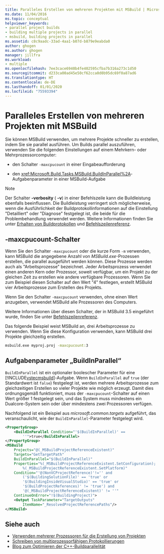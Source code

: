 ```yaml
---
title: Paralleles Erstellen von mehreren Projekten mit MSBuild | Microsoft-Dokumentation
ms.date: 11/04/2016
ms.topic: conceptual
helpviewer_keywords:
- parallel project builds
- building multiple projects in parallel
- msbuild, building projects in parallel
ms.assetid: c8c9aadc-33ad-4aa1-b07d-b879e9eabda0
author: ghogen
ms.author: ghogen
manager: jillfra
ms.workload:
- multiple
ms.openlocfilehash: 7ee3cace6940b4fe402595cfba7b316a273c1d50
ms.sourcegitcommit: d233ca00ad45e50cf62cca0d0b95dc69f0a87ad6
ms.translationtype: HT
ms.contentlocale: de-DE
ms.lasthandoff: 01/01/2020
ms.locfileid: "75593394"
---
```

# <a name="build-multiple-projects-in-parallel-with-msbuild"></a>Paralleles Erstellen von mehreren Projekten mit MSBuild
Sie können MSBuild verwenden, um mehrere Projekte schneller zu erstellen, indem Sie sie parallel ausführen. Um Builds parallel auszuführen, verwenden Sie die folgenden Einstellungen auf einem Mehrkern- oder Mehrprozessorcomputer:

- den Schalter `-maxcpucount` in einer Eingabeaufforderung

- den <xref:Microsoft.Build.Tasks.MSBuild.BuildInParallel%2A>-Aufgabenparameter in einer MSBuild-Aufgabe

> [!NOTE]
> Der Schalter **-verbosity** ( **-v**) in einer Befehlszeile kann die Buildleistung ebenfalls beeinflussen. Die Buildleistung verringert sich möglicherweise, wenn die Ausführlichkeit der Buildprotokollinformationen auf die Einstellung "Detailliert" oder "Diagnose" festgelegt ist, die beide für die Problembehandlung verwendet werden. Weitere Informationen finden Sie unter [Erhalten von Buildprotokollen](../msbuild/obtaining-build-logs-with-msbuild.md) und [Befehlszeilenreferenz](../msbuild/msbuild-command-line-reference.md).

## <a name="-maxcpucount-switch"></a>-maxcpucount-Schalter
Wenn Sie den Schalter `-maxcpucount` oder die kurze Form `-m` verwenden, kann MSBuild die angegebene Anzahl von *MSBuild.exe*-Prozessen erstellen, die parallel ausgeführt werden können. Diese Prozesse werden auch als "Arbeitsprozesse" bezeichnet. Jeder Arbeitsprozess verwendet einen anderen Kern oder Prozessor, soweit verfügbar, um ein Projekt zu der gleichen Zeit zu erstellen wie andere verfügbare Prozessoren. Wenn Sie zum Beispiel diesen Schalter auf den Wert "4" festlegen, erstellt MSBuild vier Arbeitsprozesse zum Erstellen des Projekts.

Wenn Sie den Schalter `-maxcpucount` verwenden, ohne einen Wert anzugeben, verwendet MSBuild alle Prozessoren des Computers.

Weitere Informationen über diesen Schalter, der in MSBuild 3.5 eingeführt wurde, finden Sie unter [Befehlszeilenreferenz](../msbuild/msbuild-command-line-reference.md).

Das folgende Beispiel weist MSBuild an, drei Arbeitsprozesse zu verwenden. Wenn Sie diese Konfiguration verwenden, kann MSBuild drei Projekte gleichzeitig erstellen.

```cmd
msbuild.exe myproj.proj -maxcpucount:3
```

## <a name="buildinparallel-task-parameter"></a>Aufgabenparameter „BuildInParallel“
`BuildInParallel` ist ein optionaler boolescher Parameter für eine [!INCLUDE[vstecmsbuild](../extensibility/internals/includes/vstecmsbuild_md.md)]-Aufgabe. Wenn `BuildInParallel` auf `true` (der Standardwert ist `false`) festgelegt ist, werden mehrere Arbeitsprozesse zum gleichzeitigen Erstellen so vieler Projekte wie möglich erzeugt. Damit dies ordnungsgemäß funktioniert, muss der `-maxcpucount`-Schalter auf einen Wert größer 1 festgelegt sein, und das System muss mindestens ein Dualcore-System sein oder über mindestens zwei Prozessoren verfügen.

Nachfolgend ist ein Beispiel aus *microsoft.common.targets* aufgeführt, das veranschaulicht, wie der `BuildInParallel`-Parameter festgelegt wird.

```xml
<PropertyGroup>
    <BuildInParallel Condition="'$(BuildInParallel)' ==
        ''">true</BuildInParallel>
</PropertyGroup>
<MSBuild
    Projects="@(_MSBuildProjectReferenceExistent)"
    Targets="GetTargetPath"
    BuildInParallel="$(BuildInParallel)"
    Properties="%(_MSBuildProjectReferenceExistent.SetConfiguration);
        %(_MSBuildProjectReferenceExistent.SetPlatform)"
    Condition="'@(NonVCProjectReference)'!='' and
        ('$(BuildingSolutionFile)' == 'true' or
        '$(BuildingInsideVisualStudio)' == 'true' or
        '$(BuildProjectReferences)' != 'true') and
        '@(_MSBuildProjectReferenceExistent)' != ''"
    ContinueOnError="!$(BuildingProject)">
    <Output TaskParameter="TargetOutputs"
        ItemName="_ResolvedProjectReferencePaths"/>
</MSBuild>
```

## <a name="see-also"></a>Siehe auch
- [Verwenden mehrerer Prozessoren für die Erstellung von Projekten](../msbuild/using-multiple-processors-to-build-projects.md)
- [Schreiben von multiprozessorfähigen Protokollierungen](../msbuild/writing-multi-processor-aware-loggers.md)
- [Blog zum Optimieren der C++-Buildparallelität](https://devblogs.microsoft.com/visualstudio/tuning-c-build-parallelism-in-vs2010/)
